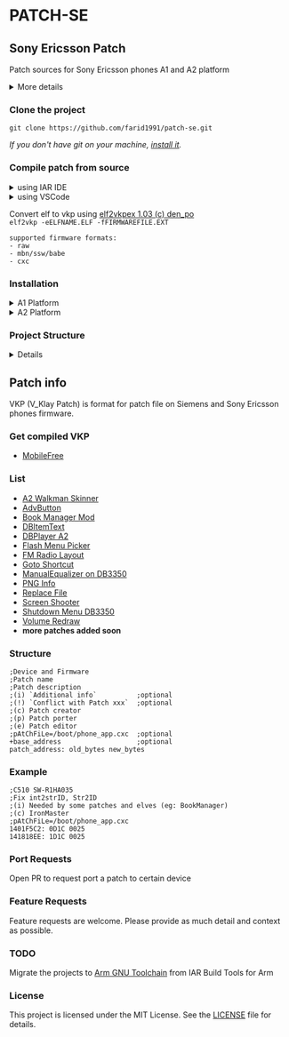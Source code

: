 # PATCH-SE

## Sony Ericsson Patch
Patch sources for Sony Ericsson phones A1 and A2 platform

<details>
<summary>More details</summary>

* [SE phones history v200909](https://justdanpo.ru/data/projects/gsm/sephoneshistory.rar)

</details>

### Clone the project

```
git clone https://github.com/farid1991/patch-se.git
```
*If you don't have git on your machine, [install it](https://docs.github.com/en/get-started/quickstart/set-up-git).*

### Compile patch from source
<details>
<summary>using IAR IDE</summary>

* Open root projects directory
* Open iar project file (.eww) and compile to elf with iccarm (IAR Embedded Workbench 4.2)
* Select configuration.
* build project.

</details>
<details>
<summary>using VSCode</summary>

* install vscode extension [IAR For Visual Studio Code v1.3.1](https://marketplace.visualstudio.com/items?itemName=pluyckx.iar-vsc)
* Configure the extension and set the IAR directory in "iarvsc.iarInstallDirectories".
* Open root projects directory
* Select project and configuration.
* build project.

</details>

Convert elf to vkp using [elf2vkpex 1.03 (c) den_po](https://justdanpo.ru/data/projects/gsm/elf2vkpex.zip)  
`elf2vkp -eELFNAME.ELF -fFIRMWAREFILE.EXT` 
``` 
supported firmware formats:
- raw
- mbn/ssw/babe
- cxc
```

### Installation
<details>
<summary>A1 Platform</summary>

* DB2000 and DB2010 [Tutorial]()
* DB2012, DB2020, and PNX5230 [Tutorial](https://mobilefree.justdanpo.ru/newbb_plus/viewtopic.php?topic_id=3592)

</details>

<details>
<summary>A2 Platform</summary>

* DB3150, DB32XX, and DB3350 [Tutorial]()

</details>

### Project Structure
<details>
<summary>Details</summary>

```
.
├── PatchName/
│   ├── asm/                    # asm files
│   ├── Target/                 # configuration files
│   ├── xcl/                    # linker files
│   ├── snapshots/              # screenshot files
│   ├── "BUILD_TARGET"/
│   │   ├── Exe/
│   │   │   └── PatchName.elf   # build files
│   │   ├── List/
│   │   │   └── *
│   │   └── Obj/
│   │       └── *
│   ├── *.c
│   ├── *.h
│   ├── PatchName.ewp           # iar project config
│   ├── PatchName.eww           # iar project
│   └── readme.md
├── ...
├── include/
│   ├── book/
│   ├── classes/
│   ├── types/
│   └── *.h
└── ...
```

</details>

## Patch info
VKP (V_Klay Patch) is format for patch file on Siemens and Sony Ericsson phones firmware.

### Get compiled VKP
* [MobileFree](https://mobilefree.justdanpo.ru/newbb_plus/viewforum.php?forum=8)

### List
* [A2 Walkman Skinner](A2WalkmanSkinner/readme.md)
* [AdvButton](AdvButton/readme.md)
* [Book Manager Mod](BookManagerMod/readme.md)
* [DBItemText](DBItemText/readme.md)
* [DBPlayer A2](DBPlayer/readme.md)
* [Flash Menu Picker](FlashMenuPicker/readme.md)
* [FM Radio Layout](FmRadio_Layout/readme.md)
* [Goto Shortcut](Goto_Shortcut/readme.md)
* [ManualEqualizer on DB3350](ManualEqualizer_DB3350/readme.md)
* [PNG Info](PNGinfo/readme.md)
* [Replace File](ReplaceFileBT/readme.md)
* [Screen Shooter](ScreenShooter/readme.md)
* [Shutdown Menu DB3350](ShutdownMenu_DB3350/readme.md)
* [Volume Redraw](VolumeRedraw/readme.md)
* **more patches added soon**

### Structure
```
;Device and Firmware
;Patch name
;Patch description
;(i) `Additional info`          ;optional
;(!) `Conflict with Patch xxx`  ;optional
;(c) Patch creator
;(p) Patch porter
;(e) Patch editor
;pAtChFiLe=/boot/phone_app.cxc  ;optional
+base_address                   ;optional
patch_address: old_bytes new_bytes
```
### Example
```
;C510 SW-R1HA035
;Fix int2strID, Str2ID
;(i) Needed by some patches and elves (eg: BookManager)
;(c) IronMaster
;pAtChFiLe=/boot/phone_app.cxc
1401F5C2: 0D1C 0025
141818EE: 1D1C 0025
```

### Port Requests
Open PR to request port a patch to certain device

### Feature Requests
Feature requests are welcome. Please provide as much detail and context as possible.

### TODO
Migrate the projects to [Arm GNU Toolchain](https://developer.arm.com/Tools%20and%20Software/GNU%20Toolchain) from IAR Build Tools for Arm

### License
This project is licensed under the MIT License. See the [LICENSE](LICENSE) file for details.
